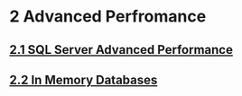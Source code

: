 # 2 Advanced Perfromance

## [2.1 SQL Server Advanced Performance](./sqlserver_advanced_performance.md)

## [2.2 In Memory Databases](./in_memory_databases.md)
